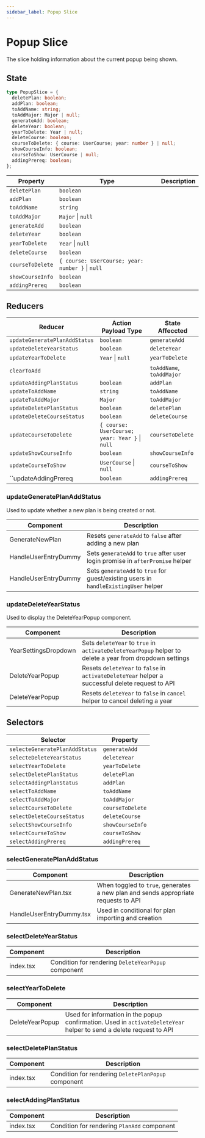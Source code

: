 ```yaml
---
sidebar_label: Popup Slice
---
```


# Popup Slice

The slice holding information about the current popup being shown.

## State

```typescript
type PopupSlice = {
  deletePlan: boolean;
  addPlan: boolean;
  toAddName: string;
  toAddMajor: Major | null;
  generateAdd: boolean;
  deleteYear: boolean;
  yearToDelete: Year | null;
  deleteCourse: boolean;
  courseToDelete: { course: UserCourse; year: number } | null;
  showCourseInfo: boolean;
  courseToShow: UserCourse | null;
  addingPrereq: boolean;
};
```

| Property           | Type                                                 | Description |
|--------------------|------------------------------------------------------|-------------|
| ``deletePlan``     | ``boolean``                                          |             |
| ``addPlan``        | ``boolean``                                          |             |
| ``toAddName``      | ``string``                                           |             |
| ``toAddMajor``     | ``Major`` \| ``null``                                |             |
| ``generateAdd``    | ``boolean``                                          |             |
| ``deleteYear``     | ``boolean``                                          |             |
| ``yearToDelete``   | ``Year`` \| ``null``                                 |             |
| ``deleteCourse``   | ``boolean``                                          |             |
| ``courseToDelete`` | ``{ course: UserCourse; year: number }`` \| ``null`` |             |
| ``showCourseInfo`` | ``boolean``                                          |             |
| ``addingPrereq``   | ``boolean``                                          |             |

## Reducers

| Reducer                         | Action Payload Type                                | State Affeccted               |
|---------------------------------|----------------------------------------------------|-------------------------------|
| ``updateGeneratePlanAddStatus`` | ``boolean``                                        | ``generateAdd``               |
| ``updateDeleteYearStatus``      | ``boolean``                                        | ``deleteYear``                |
| ``updateYearToDelete``          | ``Year`` \| ``null``                               | ``yearToDelete``              |
| ``clearToAdd``                  |                                                    | ``toAddName``, ``toAddMajor`` |
| ``updateAddingPlanStatus``      | ``boolean``                                        | ``addPlan``                   |
| ``updateToAddName``             | ``string``                                         | ``toAddName``                 |
| ``updateToAddMajor``            | ``Major``                                          | ``toAddMajor``                |
| ``updateDeletePlanStatus``      | ``boolean``                                        | ``deletePlan``                |
| ``updateDeleteCourseStatus``    | ``boolean``                                        | ``deleteCourse``              |
| ``updateCourseToDelete``        | ``{ course: UserCourse; year: Year }`` \| ``null`` | ``courseToDelete``            |
| ``updateShowCourseInfo``        | ``boolean``                                        | ``showCourseInfo``            |
| ``updateCourseToShow``          | ``UserCourse`` \| ``null``                         | ``courseToShow``              |
| ``updateAddingPrereq            | ``boolean``                                        | ``addingPrereq``              |

### updateGeneratePlanAddStatus
Used to update whether a new plan is being created or not.

| Component            | Description                                                                                |
|----------------------|--------------------------------------------------------------------------------------------|
| GenerateNewPlan      | Resets ``generateAdd`` to ``false`` after adding a new plan                                |
| HandleUserEntryDummy | Sets ``generateAdd`` to ``true`` after user login promise in ``afterPromise`` helper       |
| HandleUserEntryDummy | Sets ``generateAdd`` to ``true`` for guest/existing users in ``handleExistingUser`` helper |

### updateDeleteYearStatus
Used to display the DeleteYearPopup component.

| Component            | Description                                                                                                   |
|----------------------|---------------------------------------------------------------------------------------------------------------|
| YearSettingsDropdown | Sets ``deleteYear`` to ``true`` in ``activateDeleteYearPopup`` helper to delete a year from dropdown settings |
| DeleteYearPopup      | Resets ``deleteYear`` to ``false`` in ``activateDeleteYear`` helper a successful delete request to API        |
| DeleteYearPopup      | Resets ``deleteYear`` to ``false`` in ``cancel`` helper to cancel deleting a year                             |


## Selectors

| Selector                         | Property           |
|----------------------------------|--------------------|
| ``selecteGeneratePlanAddStatus`` | ``generateAdd``    |
| ``selecteDeleteYearStatus``      | ``deleteYear``     |
| ``selectYearToDelete``           | ``yearToDelete``   |
| ``selectDeletePlanStatus``       | ``deletePlan``     |
| ``selectAddingPlanStatus``       | ``addPlan``        |
| ``selectToAddName``              | ``toAddName``      |
| ``selectToAddMajor``             | ``toAddMajor``     |
| ``selectCourseToDelete``         | ``courseToDelete`` |
| ``selectDeleteCourseStatus``     | ``deleteCourse``   |
| ``selectShowCourseInfo``         | ``showCourseInfo`` |
| ``selectCourseToShow``           | ``courseToShow``   |
| ``selectAddingPrereq``           | ``addingPrereq``   |

### selectGeneratePlanAddStatus
| Component                | Description                                                                          |
|--------------------------|--------------------------------------------------------------------------------------|
| GenerateNewPlan.tsx      | When toggled to ``true``, generates a new plan and sends appropriate requests to API |
| HandleUserEntryDummy.tsx | Used in conditional for plan importing and creation                                  |

### selectDeleteYearStatus
| Component | Description                                           |
|-----------|-------------------------------------------------------|
| index.tsx | Condition for rendering ``DeleteYearPopup`` component |

### selectYearToDelete
| Component       | Description                                                                                                           |
|-----------------|-----------------------------------------------------------------------------------------------------------------------|
| DeleteYearPopup | Used for information in the popup confirmation. Used in ``activateDeleteYear`` helper to send a delete request to API |

### selectDeletePlanStatus
| Component | Description                                           |
|-----------|-------------------------------------------------------|
| index.tsx | Condition for rendering ``DeletePlanPopup`` component |

### selectAddingPlanStatus
| Component | Description                                   |
|-----------|-----------------------------------------------|
| index.tsx | Condition for rendering ``PlanAdd`` component |